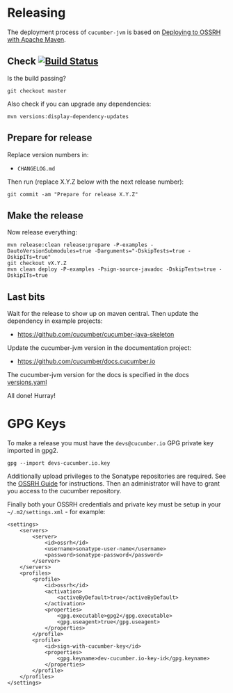 Releasing
=========

The deployment process of `cucumber-jvm` is based on 
[Deploying to OSSRH with Apache Maven](http://central.sonatype.org/pages/apache-maven.html#deploying-to-ossrh-with-apache-maven-introduction).

## Check [![Build Status](https://travis-ci.org/cucumber/cucumber-jvm.svg?branch=master)](https://travis-ci.org/cucumber/cucumber-jvm) ##

Is the build passing?

```
git checkout master
```

Also check if you can upgrade any dependencies:

```
mvn versions:display-dependency-updates
```

## Prepare for release ##

Replace version numbers in:

* `CHANGELOG.md`

Then run (replace X.Y.Z below with the next release number): 

```
git commit -am "Prepare for release X.Y.Z"
```

## Make the release ##

Now release everything:

```
mvn release:clean release:prepare -P-examples -DautoVersionSubmodules=true -Darguments="-DskipTests=true -DskipITs=true"
git checkout vX.Y.Z
mvn clean deploy -P-examples -Psign-source-javadoc -DskipTests=true -DskipITs=true
```

## Last bits ##

Wait for the release to show up on maven central. Then update the dependency in example projects:

* https://github.com/cucumber/cucumber-java-skeleton

Update the cucumber-jvm version in the documentation project:

* https://github.com/cucumber/docs.cucumber.io

The cucumber-jvm version for the docs is specified in the docs [versions.yaml](https://github.com/cucumber/docs.cucumber.io/blob/master/data/versions.yaml)

All done! Hurray!


# GPG Keys #

To make a release you must have the `devs@cucumber.io` GPG private key imported in gpg2.

```
gpg --import devs-cucumber.io.key
```

Additionally upload privileges to the Sonatype repositories are required. See the 
[OSSRH Guide](http://central.sonatype.org/pages/ossrh-guide.html) for instructions. Then an 
administrator will have to grant you access to the cucumber repository.

Finally both your OSSRH credentials and private key must be setup in your `~/.m2/settings.xml` - 
for example:

```
<settings>
    <servers>
        <server>
            <id>ossrh</id>
            <username>sonatype-user-name</username>
            <password>sonatype-password</password>
        </server>
    </servers>
    <profiles>
        <profile>
            <id>ossrh</id>
            <activation>
                <activeByDefault>true</activeByDefault>
            </activation>
            <properties>
                <gpg.executable>gpg2</gpg.executable>
                <gpg.useagent>true</gpg.useagent>
            </properties>
        </profile>
        <profile>
            <id>sign-with-cucumber-key</id>
            <properties>
                <gpg.keyname>dev-cucumber.io-key-id</gpg.keyname>
            </properties>
        </profile>
    </profiles>
</settings>
```
